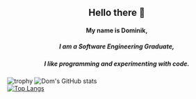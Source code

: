 <div align="center">
<h2> Hello there 👋 </h2>


  <h4>My name is Dominik,</h4>
  <h5>I am a Software Engineering Graduate,</h5> 
  <h5>I like programming and experimenting with code.</h5>
</div>

![trophy](https://github-profile-trophy.vercel.app/?username=DomDEV8&theme=nord&title=Commit)
![Dom's GitHub stats](https://github-readme-stats.vercel.app/api?username=DomDEV8&theme=algolia&show_icons=true) <br>
[![Top Langs](https://github-readme-stats.vercel.app/api/top-langs/?username=DomDEV8&layout=compact&theme=algolia)](https://github.com/anuraghazra/github-readme-stats)
